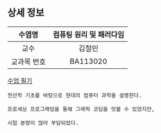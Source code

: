 ## 상세 정보

| 수엽명 | 컴퓨팅 원리 및 패러다임 |
| :--: | :--: |
| 교수 | 김철민 |
| 교과목 번호 | BA113020 |

[수업 필기](./note.md)

```
전산학 기초를 바탕으로 현대의 컴퓨터 과학을 설명한다.

프로세싱 프로그래밍을 통해 그래픽 코딩을 맛볼 수 있었지만,

시험 분량이 많아 부담되었다.
```
